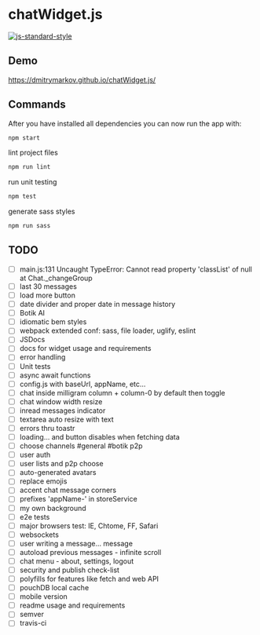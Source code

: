 # chatWidget.js

[![js-standard-style](https://img.shields.io/badge/code%20style-standard-brightgreen.svg)](http://standardjs.com)

## Demo

https://dmitrymarkov.github.io/chatWidget.js/

## Commands

After you have installed all dependencies you can now run the app with:
```bash
npm start
```

lint project files
```bash
npm run lint
```

run unit testing
```bash
npm test
```

generate sass styles
```bash
npm run sass
```

## TODO

- [ ] main.js:131 Uncaught TypeError: Cannot read property 'classList' of null at Chat._changeGroup
- [ ] last 30 messages
- [ ] load more button
- [ ] date divider and proper date in message history
- [ ] Botik AI
- [ ] idiomatic bem styles
- [ ] webpack extended conf: sass, file loader, uglify, eslint
- [ ] JSDocs
- [ ] docs for widget usage and requirements
- [ ] error handling
- [ ] Unit tests
- [ ] async await functions
- [ ] config.js with baseUrl, appName, etc...
- [ ] chat inside milligram column + column-0 by default then toggle
- [ ] chat window width resize
- [ ] inread messages indicator
- [ ] textarea auto resize with text
- [ ] errors thru toastr
- [ ] loading... and button disables when fetching data
- [ ] choose channels #general #botik p2p
- [ ] user auth
- [ ] user lists and p2p choose
- [ ] auto-generated avatars
- [ ] replace emojis
- [ ] accent chat message corners
- [ ] prefixes 'appName-' in storeService
- [ ] my own background
- [ ] e2e tests
- [ ] major browsers test: IE, Chtome, FF, Safari
- [ ] websockets
- [ ] user writing a message... message
- [ ] autoload previous messages - infinite scroll
- [ ] chat menu - about, settings, logout
- [ ] security and publish check-list
- [ ] polyfills for features like fetch and web API
- [ ] pouchDB local cache
- [ ] mobile version
- [ ] readme usage and requirements
- [ ] semver
- [ ] travis-ci
